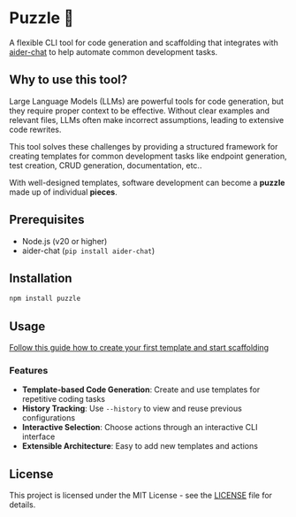 # Puzzle 🧩

A flexible CLI tool for code generation and scaffolding that integrates with [aider-chat](https://aider.chat) to help automate common development tasks.

## Why to use this tool?


Large Language Models (LLMs) are powerful tools for code generation, but they require proper context to be effective. Without clear examples and relevant files, LLMs often make incorrect assumptions, leading to extensive code rewrites. 

This tool solves these challenges by providing a structured framework for creating templates for common development tasks like endpoint generation, test creation, CRUD generation, documentation, etc..


With well-designed templates, software development can become a **puzzle** made up of individual **pieces**.

## Prerequisites

- Node.js (v20 or higher)
- aider-chat (`pip install aider-chat`)

## Installation
   
```bash
npm install puzzle
```

## Usage

[Follow this guide how to create your first template and start scaffolding](USAGE.MD)

### Features

- **Template-based Code Generation**: Create and use templates for repetitive coding tasks
- **History Tracking**: Use `--history` to view and reuse previous configurations
- **Interactive Selection**: Choose actions through an interactive CLI interface
- **Extensible Architecture**: Easy to add new templates and actions

## License

This project is licensed under the MIT License - see the [LICENSE](LICENSE.md) file for details.
